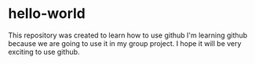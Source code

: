 # hello-world
This repository was created to learn how to use github
I'm learning github because we are going to use it in my group project. 
I hope it will be very exciting to use github. 
